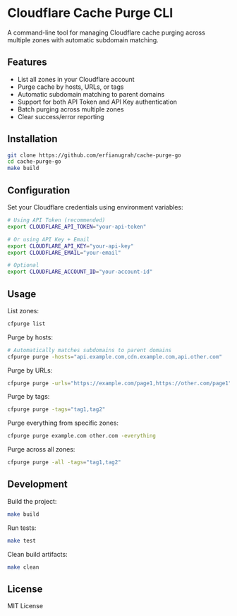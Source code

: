 # Cloudflare Cache Purge CLI

A command-line tool for managing Cloudflare cache purging across multiple zones with automatic subdomain matching.

## Features

- List all zones in your Cloudflare account
- Purge cache by hosts, URLs, or tags
- Automatic subdomain matching to parent domains
- Support for both API Token and API Key authentication
- Batch purging across multiple zones
- Clear success/error reporting

## Installation

```bash
git clone https://github.com/erfianugrah/cache-purge-go
cd cache-purge-go
make build
```

## Configuration

Set your Cloudflare credentials using environment variables:

```bash
# Using API Token (recommended)
export CLOUDFLARE_API_TOKEN="your-api-token"

# Or using API Key + Email
export CLOUDFLARE_API_KEY="your-api-key"
export CLOUDFLARE_EMAIL="your-email"

# Optional
export CLOUDFLARE_ACCOUNT_ID="your-account-id"
```

## Usage

List zones:
```bash
cfpurge list
```

Purge by hosts:
```bash
# Automatically matches subdomains to parent domains
cfpurge purge -hosts="api.example.com,cdn.example.com,api.other.com"
```

Purge by URLs:
```bash
cfpurge purge -urls="https://example.com/page1,https://other.com/page1"
```

Purge by tags:
```bash
cfpurge purge -tags="tag1,tag2"
```

Purge everything from specific zones:
```bash
cfpurge purge example.com other.com -everything
```

Purge across all zones:
```bash
cfpurge purge -all -tags="tag1,tag2"
```

## Development

Build the project:
```bash
make build
```

Run tests:
```bash
make test
```

Clean build artifacts:
```bash
make clean
```

## License

MIT License
